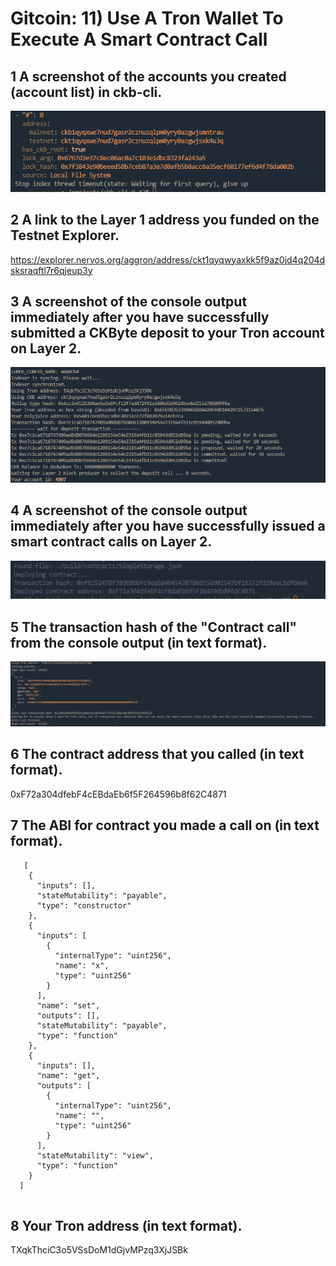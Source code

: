 # Gitcoin: 11) Use A Tron Wallet To Execute A Smart Contract Call


## 1 A screenshot of the accounts you created (account list) in ckb-cli.

![](1.png)

## 2 A link to the Layer 1 address you funded on the Testnet Explorer.

https://explorer.nervos.org/aggron/address/ckt1qyqwyaxkk5f9az0jd4q204dsksraqftl7r6qjeup3y


## 3 A screenshot of the console output immediately after you have successfully submitted a CKByte deposit to your Tron account on Layer 2.

![](2.png)

## 4 A screenshot of the console output immediately after you have successfully issued a smart contract calls on Layer 2.



![](3.png)

## 5 The transaction hash of the "Contract call" from the console output (in text format).

![](4.png)

## 6 The contract address that you called (in text format).


0xF72a304dfebF4cEBdaEb6f5F264596b8f62C4871

## 7 The ABI for contract you made a call on (in text format).



```
   [
    {
      "inputs": [],
      "stateMutability": "payable",
      "type": "constructor"
    },
    {
      "inputs": [
        {
          "internalType": "uint256",
          "name": "x",
          "type": "uint256"
        }
      ],
      "name": "set",
      "outputs": [],
      "stateMutability": "payable",
      "type": "function"
    },
    {
      "inputs": [],
      "name": "get",
      "outputs": [
        {
          "internalType": "uint256",
          "name": "",
          "type": "uint256"
        }
      ],
      "stateMutability": "view",
      "type": "function"
    }
  ]
  
```

## 8 Your Tron address (in text format).

TXqkThciC3o5VSsDoM1dGjvMPzq3XjJSBk